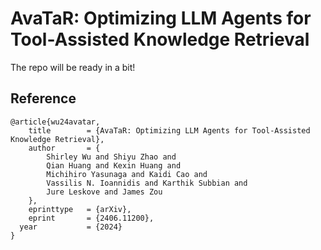 # AvaTaR: Optimizing LLM Agents for Tool-Assisted Knowledge Retrieval

The repo will be ready in a bit!


## Reference 

```
@article{wu24avatar,
    title        = {AvaTaR: Optimizing LLM Agents for Tool-Assisted Knowledge Retrieval},
    author       = {
        Shirley Wu and Shiyu Zhao and 
        Qian Huang and Kexin Huang and 
        Michihiro Yasunaga and Kaidi Cao and 
        Vassilis N. Ioannidis and Karthik Subbian and 
        Jure Leskove and James Zou
    },
    eprinttype   = {arXiv},
    eprint       = {2406.11200},
  year           = {2024}
}
```
